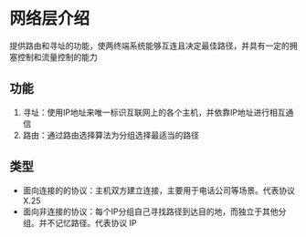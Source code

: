 # 网络层介绍
提供路由和寻址的功能，使两终端系统能够互连且决定最佳路径，并具有一定的拥塞控制和流量控制的能力

## 功能
1. 寻址：使用IP地址来唯一标识互联网上的各个主机，并依靠IP地址进行相互通信
2. 路由：通过路由选择算法为分组选择最适当的路径

## 类型
- 面向连接的的协议：主机双方建立连接，主要用于电话公司等场景。代表协议 X.25
- 面向非连接的协议：每个IP分组自己寻找路径到达目的地，而独立于其他分组。并不记忆路径。代表协议 IP
